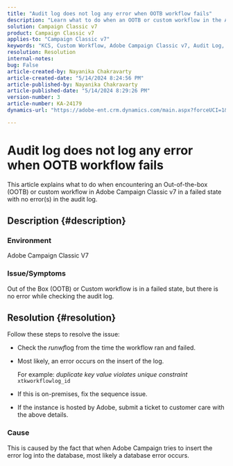 ```yaml
---
title: "Audit log does not log any error when OOTB workflow fails"
description: "Learn what to do when an OOTB or custom workflow in the Adobe Campaign Classic fails, but no errors are found in the audit log."
solution: Campaign Classic v7
product: Campaign Classic v7
applies-to: "Campaign Classic v7"
keywords: "KCS, Custom Workflow, Adobe Campaign Classic v7, Audit Log, OOTB workflow, ACC"
resolution: Resolution
internal-notes: 
bug: False
article-created-by: Nayanika Chakravarty
article-created-date: "5/14/2024 8:24:56 PM"
article-published-by: Nayanika Chakravarty
article-published-date: "5/14/2024 8:29:26 PM"
version-number: 3
article-number: KA-24179
dynamics-url: "https://adobe-ent.crm.dynamics.com/main.aspx?forceUCI=1&pagetype=entityrecord&etn=knowledgearticle&id=977a2e01-3012-ef11-9f8a-6045bd026dc7"

---
```

# Audit log does not log any error when OOTB workflow fails


This article explains what to do when encountering an Out-of-the-box (OOTB) or custom workflow in Adobe Campaign Classic v7 in a failed state with no error(s) in the audit log.

## Description {#description}


### <b>Environment</b>

Adobe Campaign Classic V7

### <b>Issue/Symptoms</b>

Out of the Box (OOTB) or Custom workflow is in a failed state, but there is no error while checking the audit log.


## Resolution {#resolution}


Follow these steps to resolve the issue:

- Check the *runwf*log from the time the workflow ran and failed.
- Most likely, an error occurs on the insert of the log.

    For example: *duplicate key value violates unique constraint* `xtkworkflowlog_id`
- If this is on-premises, fix the sequence issue.
- If the instance is hosted by Adobe, submit a ticket to customer care with the above details.


### <b>Cause</b>

This is caused by the fact that when Adobe Campaign tries to insert the error log into the database, most likely a database error occurs.
